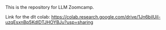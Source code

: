 This is the repository for LLM Zoomcamp. 

Link for the dlt colab: https://colab.research.google.com/drive/1Jn6bilUil-uzqEsxnBp5KdIDTJHOYBJu?usp=sharing
